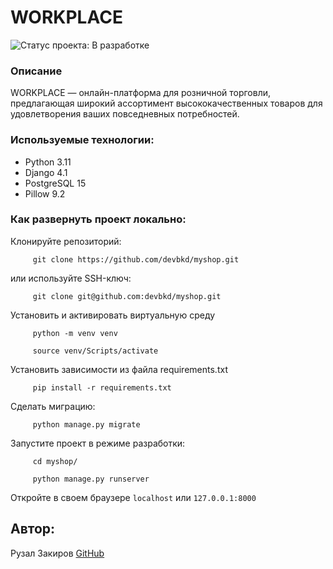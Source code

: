 # WORKPLACE
![Статус проекта: В разработке](https://img.shields.io/badge/%D0%A1%D1%82%D0%B0%D1%82%D1%83%D1%81-%D0%92%20%D1%80%D0%B0%D0%B7%D1%80%D0%B0%D0%B1%D0%BE%D1%82%D0%BA%D0%B5-brightgreen.svg)
### Описание
WORKPLACE — онлайн-платформа для розничной торговли, предлагающая широкий ассортимент высококачественных товаров для удовлетворения ваших повседневных потребностей.

### Используемые технологии:
- Python 3.11
- Django 4.1
- PostgreSQL 15
- Pillow 9.2
### Как развернуть проект локально:
Клонируйте репозиторий:
```
     git clone https://github.com/devbkd/myshop.git
```
или используйте SSH-ключ:
```
     git clone git@github.com:devbkd/myshop.git
```
Установить и активировать виртуальную среду
```
     python -m venv venv
```
```
     source venv/Scripts/activate
```
Установить зависимости из файла requirements.txt
```
     pip install -r requirements.txt
```
Сделать миграцию:
```
     python manage.py migrate
```
Запустите проект в режиме разработки:
```
     cd myshop/  
```
```
     python manage.py runserver
```
Откройте в своем браузере `localhost` или `127.0.0.1:8000`

## Автор:
Рузал Закиров [GitHub](https://github.com/devbkd/)
